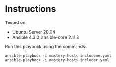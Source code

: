 # Instructions

Tested on:
- Ubuntu Server 20.04
- Ansible 4.3.0, ansible-core 2.11.3

Run this playbook using the commands:

    ansible-playbook -i mastery-hosts includeme.yaml 
    ansible-playbook -i mastery-hosts includer.yaml 

